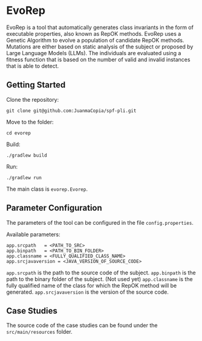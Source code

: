 # EvoRep

EvoRep is a tool that automatically generates class invariants in the form of executable properties, also known as RepOK
methods. EvoRep uses a Genetic Algorithm to evolve a population of candidate RepOK methods. Mutations are either based
on static analysis of the subject or proposed by Large Language Models (LLMs). The individuals are evaluated using a
fitness function that is based on the number of valid and invalid instances that is able to detect.

## Getting Started

Clone the repository:

```
git clone git@github.com:JuanmaCopia/spf-pli.git
```

Move to the folder:

```
cd evorep
```

Build:

```
./gradlew build
```

Run:

```
./gradlew run
```

The main class is `evorep.Evorep`.

## Parameter Configuration

The parameters of the tool can be configured in the file `config.properties`.

Available parameters:

```
app.srcpath   = <PATH_TO_SRC>
app.binpath   = <PATH_TO_BIN_FOLDER>
app.classname = <FULLY_QUALIFIED_CLASS_NAME>
app.srcjavaversion = <JAVA_VERSION_OF_SOURCE_CODE>
```

`app.srcpath` is the path to the source code of the subject.
`app.binpath` is the path to the binary folder of the subject. (Not used yet)
`app.classname` is the fully qualified name of the class for which the RepOK method will be generated.
`app.srcjavaversion` is the version of the source code.

## Case Studies

The source code of the case studies can be found under the `src/main/resources` folder.

